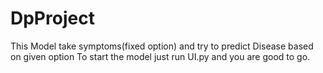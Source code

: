 # DpProject

This Model take symptoms(fixed option) and try to predict Disease
based on given option
To start the model just run UI.py and you are good to go.
